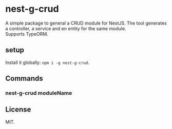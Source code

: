 # nest-g-crud
A simple package to general a CRUD module for NestJS. The tool generates a controller, a service and en entity for the same module.  
Supports TypeORM.

## setup
Install it globally: `npm i -g nest-g-crud`.

## Commands
### nest-g-crud moduleName


## License
MIT.
